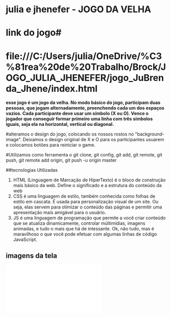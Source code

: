 # julia e jhenefer - JOGO DA VELHA 

# link do jogo#
# file:///C:/Users/julia/OneDrive/%C3%81rea%20de%20Trabalho/Brock/JOGO_JULIA_JHENEFER/jogo_JuBrenda_Jhene/index.html


**esse jogo é um jogo da velha. No modo básico do jogo, participam duas pessoas, que jogam alternadamente, preenchendo cada um dos espaços vazios. Cada participante deve usar um símbolo (X ou O). Vence o jogador que conseguir formar primeiro uma linha com três símbolos iguais, seja ela na horizontal, vertical ou diagonal.**

#alteramos o design do jogo, colocando os nossos rostos no "background-image". Deixamos o design original de X e O para os participantes usuarem e colocamos botões para reiniciar o game.

#Utilizamos como ferramenta o git clone, git config, git add, git remote, git push, git remote add origin, git push -u origin master

##tecnologias Utilizadas
1. HTML (Linguagem de Marcação de HiperTexto) é o bloco de construção mais básico da web. Define o significado e a estrutura do conteúdo da web
2. CSS é uma linguagem de estilo, também conhecida como folhas de estilo em cascata. É usada para personalização visual de um site. Ou seja, elas servem para otimizar o conteúdo das páginas e permitir uma apresentação mais amigável para o usuário. 
3. JS é uma linguagem de programação que permite a você criar conteúdo que se atualiza dinamicamente, controlar múltimídias, imagens animadas, e tudo o mais que há de intessante. Ok, não tudo, mas é maravilhoso o que você pode efetuar com algumas linhas de código JavaScript.

## imagens da tela

![tela 1](/imagens/jj.pgn)
